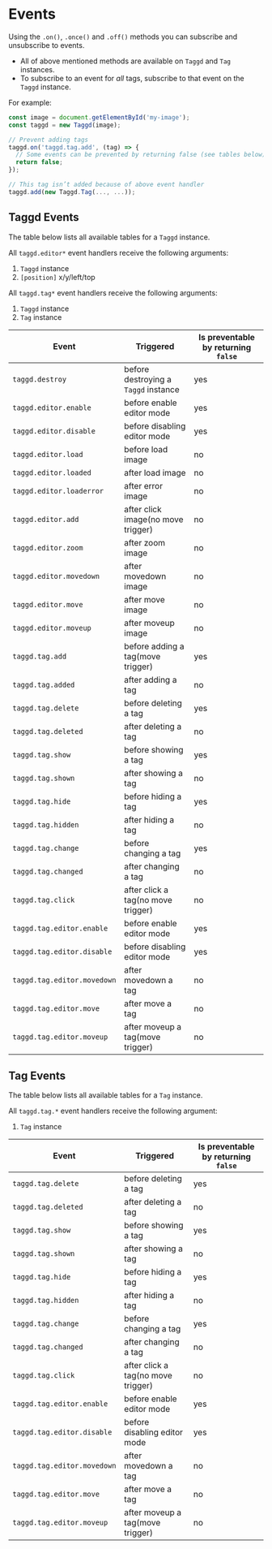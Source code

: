 # Events

Using the `.on()`, `.once()` and `.off()` methods you can subscribe and unsubscribe to events.

- All of above mentioned methods are available on `Taggd` and `Tag` instances.
- To subscribe to an event for _all_ tags, subscribe to that event on the `Taggd` instance.

For example:

```js
const image = document.getElementById('my-image');
const taggd = new Taggd(image);

// Prevent adding tags
taggd.on('taggd.tag.add', (tag) => {
  // Some events can be prevented by returning false (see tables below)
  return false;
});

// This tag isn’t added because of above event handler
taggd.add(new Taggd.Tag(..., ...));
```

## Taggd Events

The table below lists all available tables for a `Taggd` instance.

All `taggd.editor*` event handlers receive the following arguments:

1. `Taggd` instance
2. `[position]` x/y/left/top

All `taggd.tag*` event handlers receive the following arguments:

1. `Taggd` instance
2. `Tag` instance

| Event                       | Triggered                            | Is preventable by returning `false` |
|-----------------------------|--------------------------------------|-------------------------------------|
| `taggd.destroy`             | before destroying a `Taggd` instance | yes                                 |
| `taggd.editor.enable`       | before enable editor mode            | yes                                 |
| `taggd.editor.disable`      | before disabling editor mode         | yes                                 |
| `taggd.editor.load`         | before load image                    | no                                  |
| `taggd.editor.loaded`       | after load image                     | no                                  |
| `taggd.editor.loaderror`    | after error image                    | no                                  |
| `taggd.editor.add`          | after click image(no move trigger)   | no                                  |
| `taggd.editor.zoom`         | after zoom image                     | no                                  |
| `taggd.editor.movedown`     | after movedown image                 | no                                  |
| `taggd.editor.move`         | after move image                     | no                                  |
| `taggd.editor.moveup`       | after moveup image                   | no                                  |
| `taggd.tag.add`             | before adding a tag(move trigger)    | yes                                 |
| `taggd.tag.added`           | after adding a tag                   | no                                  |
| `taggd.tag.delete`          | before deleting a tag                | yes                                 |
| `taggd.tag.deleted`         | after deleting a tag                 | no                                  |
| `taggd.tag.show`            | before showing a tag                 | yes                                 |
| `taggd.tag.shown`           | after showing a tag                  | no                                  |
| `taggd.tag.hide`            | before hiding a tag                  | yes                                 |
| `taggd.tag.hidden`          | after hiding a tag                   | no                                  |
| `taggd.tag.change`          | before changing a tag                | yes                                 |
| `taggd.tag.changed`         | after changing a tag                 | no                                  |
| `taggd.tag.click`           | after click a tag(no move trigger)   | no                                  |
| `taggd.tag.editor.enable`   | before enable editor mode            | yes                                 |
| `taggd.tag.editor.disable`  | before disabling editor mode         | yes                                 |
| `taggd.tag.editor.movedown` | after movedown a tag                 | no                                  |
| `taggd.tag.editor.move`     | after move a tag                     | no                                  |
| `taggd.tag.editor.moveup`   | after moveup a tag(move trigger)     | no                                  |

## Tag Events

The table below lists all available tables for a `Tag` instance.

All `taggd.tag.*` event handlers receive the following argument:

1. `Tag` instance

| Event                       | Triggered                            | Is preventable by returning `false` |
|-----------------------------|--------------------------------------|-------------------------------------|
| `taggd.tag.delete`          | before deleting a tag                | yes                                 |
| `taggd.tag.deleted`         | after deleting a tag                 | no                                  |
| `taggd.tag.show`            | before showing a tag                 | yes                                 |
| `taggd.tag.shown`           | after showing a tag                  | no                                  |
| `taggd.tag.hide`            | before hiding a tag                  | yes                                 |
| `taggd.tag.hidden`          | after hiding a tag                   | no                                  |
| `taggd.tag.change`          | before changing a tag                | yes                                 |
| `taggd.tag.changed`         | after changing a tag                 | no                                  |
| `taggd.tag.click`           | after click a tag(no move trigger)   | no                                  |
| `taggd.tag.editor.enable`   | before enable editor mode            | yes                                 |
| `taggd.tag.editor.disable`  | before disabling editor mode         | yes                                 |
| `taggd.tag.editor.movedown` | after movedown a tag                 | no                                  |
| `taggd.tag.editor.move`     | after move a tag                     | no                                  |
| `taggd.tag.editor.moveup`   | after moveup a tag(move trigger)     | no                                  |

